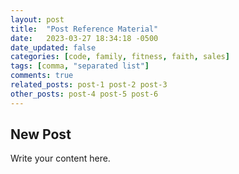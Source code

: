 ```yaml
---
layout: post
title:  "Post Reference Material"
date:   2023-03-27 18:34:18 -0500
date_updated: false
categories: [code, family, fitness, faith, sales]
tags: [comma, "separated list"]
comments: true
related_posts: post-1 post-2 post-3
other_posts: post-4 post-5 post-6
---
```


## New Post

Write your content here.